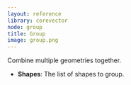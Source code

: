 ```yaml
---
layout: reference
library: corevector
node: group
title: Group
image: group.png
---
```

Combine multiple geometries together.

* **Shapes**: The list of shapes to group.
